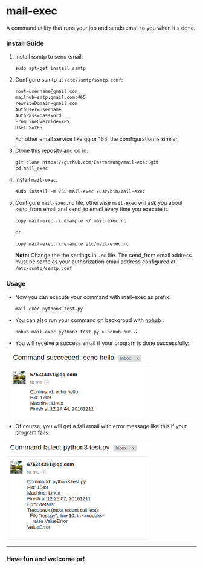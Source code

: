 # mail-exec
A command utility that runs your job and sends email to you when it's done.

### Install Guide

1. Install ssmtp to send email:
	
	```
	sudo apt-get install ssmtp
	```

2. Configure ssmtp at `/etc/ssmtp/ssmtp.conf`:

	```
	root=username@gmail.com
	mailhub=smtp.gmail.com:465
	rewriteDomain=gmail.com
	AuthUser=username
	AuthPass=password
	FromLineOverride=YES
	UseTLS=YES
	```
	
	For other email service like qq or 163, the comfiguration is similar.

3. Clone this reposity and cd in:

	```
	git clone https://github.com/EastonWang/mail-exec.git
	cd mail_exec
	``` 

4. Install `mail-exec`:
	
	```
	sudo install -m 755 mail-exec /usr/bin/mail-exec
	```

5. Configure `mail-exec.rc` file, otherwise `mail-exec` will ask you about send_from email and send_to email every time you execute it.
	```
	copy mail-exec.rc.example ~/.mail-exec.rc
	```
	or 
	```
	copy mail-exec.rc.example etc/mail-exec.rc
	```
	**Note:** Change the the settings in `.rc` file. The send_from email address must be same as your authorization email address configured at `/etc/ssmtp/ssmtp.conf`

### Usage
* Now you can execute your command with mail-exec as prefix:
	```
	mail-exec python3 test.py
	```

* You can also run your command on backgroud with [nohub](https://www.cyberciti.biz/tips/nohup-execute-commands-after-you-exit-from-a-shell-prompt.html) :
	```
	nohub mail-exec python3 test.py > nohub.out &
	```

* You will receive a success email if your program is done successfully:

![](https://github.com/EastonWang/mail-exec/blob/master/success.png) 

* Of course, you will get a fail email with error message like this if your program fails:

![](https://github.com/EastonWang/mail-exec/blob/master/fail.png) 

-----
### Have fun and welcome pr!